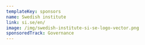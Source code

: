 ```yaml
---
templateKey: sponsors
name: Swedish institute
link: si.se/en/
image: /img/swedish-institute-si-se-logo-vector.png
sponsoredTrack: Governance
---
```

